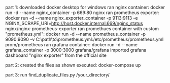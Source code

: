 part 1:
	downloaded docker desktop for windows
	ran nginx container: docker run -d --name nginx_container -p 669:80 nginx
	ran prometheus exporter: docker run -d --name nginx_exporter_container -p 9113:9113 -e NGINX_SCRAPE_URI=http://host.docker.internal:669/nginx_status nginx/nginx-prometheus-exporter
	ran promethues container with custom "prometheus.yml": docker run -d --name prometheus_container -p 9090:9090 -v C:\path\to\prometheus.yml:/etc/prometheus/prometheus.yml prom/prometheus
	ran grafana container: docker run -d --name grafana_container -p 3000:3000 grafana/grafana
	imported grafana dashboard "nginx exporter" from the official site

part 2: 
	created the files as shown
	executed: docker-compose up

part 3:
	run find_duplicate_files.py /your_directory/